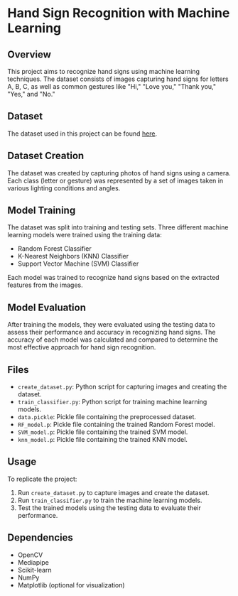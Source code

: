 # Hand Sign Recognition with Machine Learning

## Overview
This project aims to recognize hand signs using machine learning techniques. The dataset consists of images capturing hand signs for letters A, B, C, as well as common gestures like "Hi," "Love you," "Thank you," "Yes," and "No."

## Dataset
The dataset used in this project can be found [here](https://drive.google.com/drive/folders/1KPJ0pEeOGA4Xc8aMkmlJ-DoQti09pE6K?usp=sharing).

## Dataset Creation
The dataset was created by capturing photos of hand signs using a camera. Each class (letter or gesture) was represented by a set of images taken in various lighting conditions and angles.

## Model Training
The dataset was split into training and testing sets. Three different machine learning models were trained using the training data:
- Random Forest Classifier
- K-Nearest Neighbors (KNN) Classifier
- Support Vector Machine (SVM) Classifier

Each model was trained to recognize hand signs based on the extracted features from the images.

## Model Evaluation
After training the models, they were evaluated using the testing data to assess their performance and accuracy in recognizing hand signs. The accuracy of each model was calculated and compared to determine the most effective approach for hand sign recognition.

## Files
- `create_dataset.py`: Python script for capturing images and creating the dataset.
- `train_classifier.py`: Python script for training machine learning models.
- `data.pickle`: Pickle file containing the preprocessed dataset.
- `RF_model.p`: Pickle file containing the trained Random Forest model.
- `SVM_model.p`: Pickle file containing the trained SVM model.
- `knn_model.p`: Pickle file containing the trained KNN model.

## Usage
To replicate the project:
1. Run `create_dataset.py` to capture images and create the dataset.
2. Run `train_classifier.py` to train the machine learning models.
3. Test the trained models using the testing data to evaluate their performance.

## Dependencies
- OpenCV
- Mediapipe
- Scikit-learn
- NumPy
- Matplotlib (optional for visualization)
